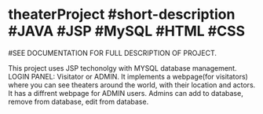 # theaterProject #short-description #JAVA #JSP #MySQL #HTML #CSS

#SEE DOCUMENTATION FOR FULL DESCRIPTION OF PROJECT.

This project uses JSP techonolgy with MYSQL database management.
LOGIN PANEL: Visitator or ADMIN.
It implements a webpage(for visitators) where you can see theaters around the world, with their location and actors.
It has a diffrent webpage for ADMIN users. Admins can add to database, remove from database, edit from database.
